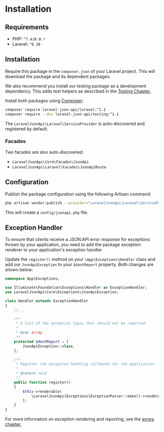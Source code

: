 # Installation

## Requirements

- PHP: `^7.4|8.0.*`
- Laravel: `^8.30`

## Installation

Require this package in the `composer.json` of your Laravel project.
This will download the package and its dependent packages.

We also recommend you install our testing package as a development
dependency. This adds test helpers as described in the
[Testing Chapter.](../testing/)

Install both packages using [Composer](https://getcomposer.org):

```bash
composer require laravel-json-api/laravel:^1.1
composer require --dev laravel-json-api/testing:^1.1
```

The `LaravelJsonApi\Laravel\ServiceProvider` is auto-discovered and registered
by default.

### Facades

Two facades are also auto-discovered:

- `LaravelJsonApi\Core\Facades\JsonApi`
- `LaravelJsonApi\Laravel\Facades\JsonApiRoute`

## Configuration

Publish the package configuration using the following Artisan command:

```bash
php artisan vendor:publish --provider="LaravelJsonApi\Laravel\ServiceProvider"
```

This will create a `config/jsonapi.php` file.

## Exception Handler

To ensure that clients receive a JSON:API error response for exceptions
thrown by your application, you need to add the package exception renderer
to your application's exception handler.

Update the `register()` method on your `\App\Exceptions\Handler` class and
add our `JsonApiException` to your `$dontReport` property. Both changes are
shown below:

```php
namespace App\Exceptions;

use Illuminate\Foundation\Exceptions\Handler as ExceptionHandler;
use LaravelJsonApi\Core\Exceptions\JsonApiException;

class Handler extends ExceptionHandler
{
    // ...

    /**
     * A list of the exception types that should not be reported.
     *
     * @var array
     */
    protected $dontReport = [
        JsonApiException::class,
    ];

    /**
     * Register the exception handling callbacks for the application.
     *
     * @return void
     */
    public function register()
    {
        $this->renderable(
            \LaravelJsonApi\Exceptions\ExceptionParser::make()->renderable()
        );
    }
}
```

For more information on exception rendering and reporting, see the
[errors chapter.](../responses/errors.md#error-rendering)
